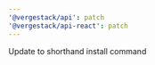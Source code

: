 ```yaml
---
'@vergestack/api': patch
'@vergestack/api-react': patch
---
```


Update to shorthand install command
